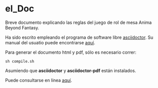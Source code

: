 # el_Doc
Breve documento explicando las reglas del juego de rol de mesa Anima Beyond Fantasy.

Ha sido escrito empleando el programa de software libre [asciidoctor](https://asciidoctor.org/).
Su manual del usuatio puede encontrarse [aquí](https://asciidoctor.org/docs/user-manual/).

Para generar el documento html y pdf, sólo es necesario correr:

	sh compile.sh

Asumiendo que **asciidoctor** y **asciidoctor-pdf** están instalados.

Puede consultarse en línea [aquí](https://flecktarn121.github.io/el_Doc/).
